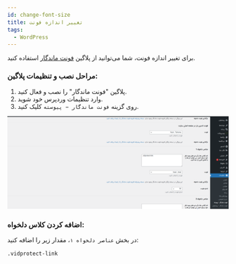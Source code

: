 ```yaml
---
id: change-font-size
title: تغییر اندازه فونت
tags:
  - WordPress
---
```


برای تغییر اندازه فونت، شما می‌توانید از پلاگین [فونت ماندگار](https://wordpress.org/plugins/parsi-font/) استفاده کنید.

### مراحل نصب و تنظیمات پلاگین:

1. پلاگین "فونت ماندگار" را نصب و فعال کنید.
2. وارد تنظیمات وردپرس خود شوید.
3. روی گزینه `فونت ماندگار − پیوسته` کلیک کنید.

![تصویر تنظیمات پلاگین](./img/08.png)

### اضافه کردن کلاس دلخواه:

در بخش `عناصر دلخواه ۱`، مقدار زیر را اضافه کنید:

```text
.vidprotect-link
